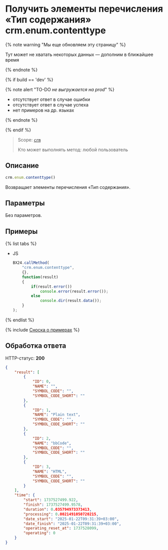 # Получить элементы перечисления «Тип содержания» crm.enum.contenttype

{% note warning "Мы еще обновляем эту страницу" %}

Тут может не хватать некоторых данных — дополним в ближайшее время

{% endnote %}

{% if build == 'dev' %}

{% note alert "TO-DO _не выгружается на prod_" %}

- отсутствует ответ в случае ошибки
- отсутствует ответ в случае успеха
- нет примеров на др. языках
  
{% endnote %}

{% endif %}

> Scope: [`crm`](../../../scopes/permissions.md)
>
> Кто может выполнять метод: любой пользователь

## Описание

```js
crm.enum.contenttype()
```

Возвращает элементы перечисления «Тип содержания».

## Параметры

Без параметров.

## Примеры

{% list tabs %}

- JS
  
    ```javascript
    BX24.callMethod(
        "crm.enum.contenttype",
        {},
        function(result)
        {
            if(result.error())
                console.error(result.error());
            else
                console.dir(result.data());
        }
    );
    ```

{% endlist %}

{% include [Сноска о примерах](../../../../_includes/examples.md) %}

## Обработка ответа

HTTP-статус: **200**

```json
{
    "result": [
        {
            "ID": 0,
            "NAME": "",
            "SYMBOL_CODE": "",
            "SYMBOL_CODE_SHORT": ""
        },
        {
            "ID": 1,
            "NAME": "Plain text",
            "SYMBOL_CODE": "",
            "SYMBOL_CODE_SHORT": ""
        },
        {
            "ID": 2,
            "NAME": "bbCode",
            "SYMBOL_CODE": "",
            "SYMBOL_CODE_SHORT": ""
        },
        {
            "ID": 3,
            "NAME": "HTML",
            "SYMBOL_CODE": "",
            "SYMBOL_CODE_SHORT": ""
        }
    ],
    "time": {
        "start": 1737527499.922,
        "finish": 1737527499.9578,
        "duration": 0.035794973373413,
        "processing": 0.0021491050720215,
        "date_start": "2025-01-22T09:31:39+03:00",
        "date_finish": "2025-01-22T09:31:39+03:00",
        "operating_reset_at": 1737528099,
        "operating": 0
    }
}
```

